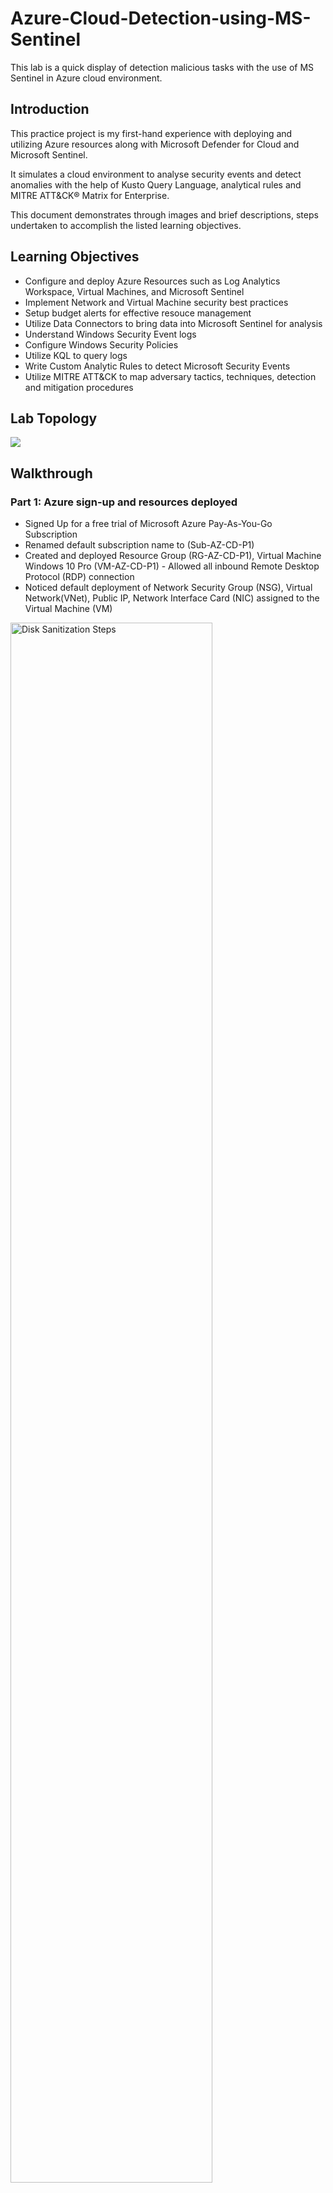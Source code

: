 # Azure-Cloud-Detection-using-MS-Sentinel
This lab is a quick display of detection malicious tasks with the use of MS Sentinel in Azure cloud environment.
<h2>Introduction</h2>

This practice project is my first-hand experience with deploying and utilizing Azure resources along with Microsoft Defender for Cloud and Microsoft Sentinel.

It simulates a cloud environment to analyse security events and detect anomalies with the help of Kusto Query Language, analytical rules and MITRE ATT&CK® Matrix for Enterprise.

This document demonstrates through images and brief descriptions, steps undertaken to accomplish the listed learning objectives. 
<br />


<h2>Learning Objectives</h2>

- Configure and deploy Azure Resources such as Log Analytics Workspace, Virtual Machines, and Microsoft Sentinel
- Implement Network and Virtual Machine security best practices
- Setup budget alerts for effective resouce management 
- Utilize Data Connectors to bring data into Microsoft Sentinel for analysis
- Understand Windows Security Event logs
- Configure Windows Security Policies
- Utilize KQL to query logs
- Write Custom Analytic Rules to detect Microsoft Security Events
- Utilize MITRE ATT&CK to map adversary tactics, techniques, detection and mitigation procedures


<h2>Lab Topology</h2>
<img src="Snapshots/Topology.PNG"/>

<h2>Walkthrough</h2>

<h3>Part 1: Azure sign-up and resources deployed</h3>

 - Signed Up for a free trial of Microsoft Azure Pay-As-You-Go Subscription
 - Renamed default subscription name to (Sub-AZ-CD-P1)
 - Created and deployed Resource Group (RG-AZ-CD-P1), Virtual Machine Windows 10 Pro (VM-AZ-CD-P1) - Allowed all inbound Remote Desktop Protocol (RDP) connection
 - Noticed default deployment of Network Security Group (NSG), Virtual Network(VNet), Public IP, Network Interface Card (NIC) assigned to the Virtual Machine (VM)


<img src="Snapshots/Window sign up and resources.png" height="80%" width="80%" alt="Disk Sanitization Steps" />

<h3>Part 2: Budget monitoring with Cost analysis</h3>
- Go to your subscription (Sub-AZ-CD-P1) and select "Budgets" from the left panel. 
- Click "+" to create a new budget for your subscription.


<img src="Snapshots/Suncription page.PNG" height="80%" width="80%" alt="Disk Sanitization Steps" />


- Enter a name for your budget, and select the appropriate scope for the budget (i.e. the subscription, resource group, or individual resource you want to apply the budget to).
- Choose the "Budget type" that best fits your needs (i.e. either a cost or usage budget).
- Set the amount or threshold for your budget, and select the time period you want the budget to cover (i.e. daily, monthly, or quarterly).
- Provide your email or phone number to receive alerts when your budget is exceeded.
- Click "Create"

<h2>To view detailed cost analysis for each resource</h2>
- Go to your subscription (Sub-AZ-CD-P1) and select "Cost analysis" from the left panel.
- You can check amount spend on each resource within your subscription. View the image below for your reference.


<img src="Snapshots/cost analysis.PNG" height="80%" width="80%" alt="Disk Sanitization Steps" />


<h3>Part 3: Microsoft Defender for Cloud’s Just-In-Time (JIT) VM Access</h3>

 - In the VM > Network tab, besides the default inbound rules, the allowed RDP (default port 3389) inbound connection during VM configuration is dangerous as it is susceptible to brute-force or password spray attack
 - Thus, I locked down the RDP connection via JIT Access in Microsoft Defender for Cloud by enabling the enhanced security plan
 - Microsoft Defender for Cloud > Environment Settings > Enable All > Save

<img src="Snapshots/JIT not conf on VM.png" height="80%" width="80%" alt="Disk Sanitization Steps"/>

 - Next, selected VM > Connect > Enable JIT Access, to enable JIT Access to the VM and block any inbound RDP traffic to it
 - Resulting in VM > Networking > JIT Priority (Any-VM = Deny)
 - To connect to the VM from only my PC, I requested access via VM > Connect > MyIP (auto-detected) > Request Access
 
<img src="Snapshots/JIT conf on VM.png" height="80%" width="80%" alt="Disk Sanitization Steps"/>
<img src="Snapshots/JIT enabled with MY IP option.png" height="80%" width="80%" alt="Disk Sanitization Steps"/>

 - Resulting in approved access, VM > Networking > JIT Priority (MyIP-VM = Allow)
 - The access was granted as I am the default Global Admin for the Azure account
 
 
 <h3>Part 4: Log Analytics Workspace (LAW) and Microsoft Sentinel</h3>
 
 - Created LAW (LAW-AZ-CD-P1) to record all logs coming from the VM
 - Created Microsoft Sentinel and connect to LAW for real-time monitoring and analytics of security events

 - Microsoft Sentinel > Data Connectors > Windows Events via AMA > Data collection rule > RG-AZ-CD-P1 > All Security Events > Collect = Status Connected
 - The Data Connector helped collect all security events from the VM to stream it on Microsoft Sentinel
 
 <img src="Snapshots/Win data connector in sen.png" height="80%" width="80%" alt="Disk Sanitization Steps"/>

 <h3>Part 5: RDP and Event Viewer</h3>
 
 - Here, I remoted into the VM through my PC and viewed the VM’s Event Viewer to inspect the security logs’ properties
 - VM > Connect > MyIP
 - VM > Copy Public VM IP
 - PC > Remote Desktop Connection > Paste VM Public IP > Connect > Azure Admin Credentials > Yes > Connected
 - VM home page > Event Viewer > Windows Logs > Security > Event ID
 
 
 <h3>Part 6: Microsoft Sentinel’s in-built analytical rule template</h3>
 
 - I realised that if there were many data connectors connected to Microsoft Sentinel, it would be easier to view the log data in one place, and quickly query them using KQL in a customizable format
 - Microsoft Sentinel > Logs > KQL (Event ID 4624 + Project)
 
<img src="Snapshots/KQL query built-in rule.png" height="80%" width="80%" alt="Disk Sanitization Steps"/>
 
 - In order to only be alerted of certain events that might be meaningful to the environment, I made use of the pre-packaged Analytical Rule Template to generate an alert for investigating potential incidents and determine it to be either a true positive or false positive 
 <img src="Snapshots/FP or TP.webp" height="80%" width="80%" alt="Disk Sanitization Steps"/>

 - Microsoft Sentinel > Configure Analytics > Rule Templates > Excessive Windows Logon Failure > Create Rule
 - Also, chose the tactic based on MITRE ATT&CK framework (Credential Access) and Severity (Low)
 
<img src="Snapshots/KQL query built-in rule analytics.png" height="80%" width="80%" alt="Disk Sanitization Steps"/>

<img src="Snapshots/Rule for excessive login enabled.png" height="80%" width="80%" alt="Disk Sanitization Steps"/>

 <h3>Part 7: Local Security Policy, Scheduled Task and Event Viewer</h3>
 
 - First, I configured the Other Object Access Event in the Local Security Policy of the VM as it is not logged by default in the Event Viewer
 - Audit Other Object Access Events - This policy setting allows you to audit events generated by the management of task scheduler jobs
 - VM Windows Start > Local Security Policy > Advanced Audit Policy Configuration > Object Access > Audit Other Object Access Events > Configure both Success+Failure > OK
 
 <img src="Snapshots/Local security policy audit policy.png" height="80%" width="80%" alt="Disk Sanitization Steps"/>

 - Next, I created a new task to trigger on schedule which launched the Internet Explorer browser in action every time the task runs
 - VM home page > Task Scheduler > Create Task (Trigger+Action) = Open Internet Explorer browser
 
<img src="Snapshots/Task scheduler fr 1 st time.png" height="80%" width="80%" alt="Disk Sanitization Steps"/>
<img src="Snapshots/Task scheduler fr 1 st time with action.png" height="80%" width="80%" alt="Disk Sanitization Steps"/>
 
 - The Event Viewer immediately lists the new scheduled task with Event ID 4698 and the update to the same with Event ID 4702 
 - VM home page > Event Viewer > Event ID 4698 (Other Object Access Events)
 
 <img src="Snapshots/after task sch event ID changed to 4702.png" height="80%" width="80%" alt="Disk Sanitization Steps"/>

<h3>Part 8: Microsoft Sentinel’s custom analytical rule template</h3>

 - The same events can be found in Microsoft Sentinel’s log tab, be queried by KQL to analyse event data for investigation, and project only the most relevent columns
 - Microsoft Sentinel > Logs > KQL (Event ID 4698 + event data + project)
 
 <img src="Snapshots/P7 1.png" height="80%" width="80%" alt="Disk Sanitization Steps"/>

 - In addition, organized the event data with KQL to yield relevant information 
 - This KQL query was later fed into the upcoming custom analytical rule for investigation

 <img src="Snapshots/P7 2.png" height="80%" width="80%" alt="Disk Sanitization Steps"/>

 - I wanted Microsoft Sentinel to alert me of such a potential incident directly, so I configured a custom analytical rule template to do the needful
 - The rule states that an alert will fire when a scheduled task is created in a VM
 - With MITRE ATT&CK framework, I mapped the tactic to be Persistence and technique to be T1053-Scheduled Task/Job

<img src="Snapshots/Mitre Attack Schedule Task.webp" height="80%" width="80%" alt="Disk Sanitization Steps"/>
<img src="Snapshots/P7 3.png" height="80%" width="80%" alt="Disk Sanitization Steps"/>

 - Microsoft Sentinel > Configure Analytics > Custom Rule Template > Sen-analytics-custom-rule-AZ-CD-P1 > Create Rule
 - The Entity Mapping options were selected based on the essential information that will be helpful to jumpstart the investigation process. Also, the query schedule was set to run every 5 minutes

<img src="Snapshots/P7 4.png" height="80%" width="80%" alt="Disk Sanitization Steps"/>

 - Again, I created a new task scheduled to run and launch the Internet Explorer browser
 - VM home page > Task Scheduler > Create Task (Trigger+Action) = Open Internet Explorer browser
 - As expected, the event was reported in the Event Viewer
 
 <img src="Snapshots/P7 5 task scheduler 2nd time.png" height="80%" width="80%" alt="Disk Sanitization Steps"/>
 <img src="Snapshots/P7 6 task scheduler 2nd time in event log.png" height="80%" width="80%" alt="Disk Sanitization Steps"/>

<h3>Part 9: Active Incident, Investigation and Remediation</h3>

 - More interestingly, the custom analytical rule worked as an Active Incident was recorded in Microsoft Sentinel
 - Microsoft Sentinel > Incidents > Investigate Details > Resolve+Close

<img src="Snapshots/P7 6 task scheduler 2nd time in sen.png" height="80%" width="80%" alt="Disk Sanitization Steps"/>
<img src="Snapshots/Sen incident detected.png" height="80%" width="80%" alt="Disk Sanitization Steps"/>
<img src="Snapshots/P8 1 Sen incident detected.png" height="80%" width="80%" alt="Disk Sanitization Steps"/>
<img src="Snapshots/P8 2 sen more detailed abotu incdent.png" height="80%" width="80%" alt="Disk Sanitization Steps"/>
<img src="Snapshots/P8 3 inevstigate sen incident.png" height="80%" width="80%" alt="Disk Sanitization Steps"/>
<img src="Snapshots/P8 4 close+review incident in sen.png" height="80%" width="80%" alt="Disk Sanitization Steps"/>


<h3>Part 10: Conclusions</h3>

 - The scheduled task, in this case, was non-malicious as it only opens a benign Internet Explorer. Thus, the incident is deemed false positive and the case is closed
 - Alternatively if it was malicious, an automated Playbook that uses Azure Logic Apps could be added to the custom rule in Microsoft Sentinel and help with an appropriate response to such incidents
 
<h3>Part 11: MITRE ATT&CK’s Detection and Mitigation</h3>

 - Referencing the MITRE ATT&CK framework Detection indicators, the Event ID 4698 should be monitored for scheduled tasks that facilitate initial or recurring potentially malicious code execution
 - Also, the suggested Mitigation recommended, that User Account Privileges should be limited to only authorise admins to create scheduled tasks on remote systems
 
 <img src="Snapshots/Mitre Attack.webp" height="80%" width="80%" alt="Disk Sanitization Steps"/>

<h3>Lessons Learned</h3>

 - Incident Response process from identification to remediation
 - Log Analytics Workspace (LAW)
 - Azure Sentinel IR
 - Just-in-Time (JIT) Access to secure VM management ports
 - Budget Monitoring and Cost analysis
 - Local Security Policy
 - Schedule Task/Job to trigger malicious applications
 - MITRE ATT&CK® Matrix for Enterprise
 
 <h1>-THE END-</h1>
